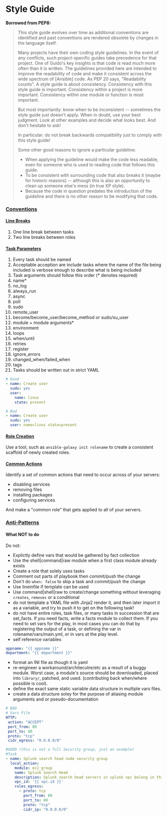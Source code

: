 Style Guide
===========
**Borrowed from PEP8:**
> This style guide evolves over time as additional conventions are identified and past conventions are rendered obsolete by changes in the language itself.
> 
> Many projects have their own coding style guidelines. In the event of any conflicts, such project-specific guides take precedence for that project.
> One of Guido's key insights is that code is read much more often than it is written. The guidelines provided here are intended to improve the readability of code and make it consistent across the wide spectrum of [Ansible] code. As PEP 20 says, "Readability counts".
> A style guide is about consistency. Consistency with this style guide is important. Consistency within a project is more important. Consistency within one module or function is most important.
> 
> But most importantly: know when to be inconsistent -- sometimes the style guide just doesn't apply. When in doubt, use your best judgment. Look at other examples and decide what looks best. And don't hesitate to ask!
> 
> In particular: do not break backwards compatibility just to comply with this style guide!
> 
> Some other good reasons to ignore a particular guideline:
> 
> * When applying the guideline would make the code less readable, even for someone who is used to reading code that follows this guide. 
> * To be consistent with surrounding code that also breaks it (maybe for historic reasons) -- although this is also an opportunity to clean up someone else's mess (in true XP style).
> * Because the code in question predates the introduction of the guideline and there is no other reason to be modifying that code.


### [Conventions](#conventions)

#### [Line Breaks](#line_breaks)
1. One line break between tasks
1. Two line breaks between roles

#### [Task Parameters](#params)
1. Every task should be named
  2. Acceptable acception are include tasks where the name of the file being included is verbose enough to describe what is being included
1. Task arguments should follow this order (* denotes required)
  2. name*
  2. no_log
  2. always_run
  2. async
  2. poll
  2. sudo 
  2. remote_user
  2. become/become_user/become_method or sudo/su_user
  2. module + module arguments*
  2. environment
  2. loops
  2. when/until
  2. retries
  2. register
  2. ignore_errors
  2. changed_when/failed_when
  2. tags
1. Tasks should be written out in strict YAML
```yaml
# Good
- name: Create user
  sudo: yes
  user: 
    name: linus
    state: present

# Bad
- name: Create user
  sudo: yes
  user: name=linus state=present
```

#### [Role Creation](#role_creation)

Use a tool, such as `ansible-galaxy init rolename` to create a consistent scaffold of newly created roles.

#### [Common Actions](#role_creation)

Identify a set of common actions that need to occur across of your servers:

* disabling services
* removing files
* installing packages
* configuring services

And make a "common role" that gets applied to all of your servers.


### [Anti-Patterns](#antipatterns)

#### What **NOT** to do

Do not:

* Explictly define vars that would be gathered by fact collection
* Use the shell|command|raw module when a first class module already exists
* Create a role that solely uses tasks
* Comment out parts of playbook then commit/push the change
* Don't do `when: false` to skip a task and commit/push the change
* Use lineinfile if template can be used
* Use command|shell|raw to create/change something without leveraging `creates`, `removes` or a conditional
* do not template a YAML file with Jinja2 render it, and then later import it as a variable, and try to push it to get on the following task!
* do not have entire roles, task files, or many tasks in succession that are set_facts.  If you need facts, write a facts module to collect them.  If you need to set vars for the play, in most cases you can do that by registering the output of a task, or defining the var in rolename/vars/main.yml, or in vars at the play level.
* self reference variables
```yml
appname: "{{ appname }}"
department: "{{ department }}"
```
* format an INI file as though it is yaml
* re-engineer a workaround/architecutre/etc as a result of a buggy module. Worst case, a module's source should be downloaded, placed into `library/`, patched, and used. (contributing back when/where possible is cool).
* define the exact same static variable data structure in multiple vars files.
* create a data structure soley for the purpose of aliasing module arguments and or pseudo-documentation
```yml
# BAD
# Vars File
HTTP:
 action: "ACCEPT"
 port_from: 80
 port_to: 80
 proto: "tcp"
 cidr_egress: "0.0.0.0/0"

#GOOD (this is not a full Security group, just an example)
#Task
- name: Splunk search head node security group
  local_action:
    module: ec2_group
    name: Splunk Search Head
    description: Splunk search head servers in splunk vpc belong in this group
    vpc_id: '{{ vpc.id }}'
    rules_egress:
      - proto: tcp
        port_from: 80
        port_to: 80
        proto: "tcp"
        cidr_ip: "0.0.0.0/0"

```


